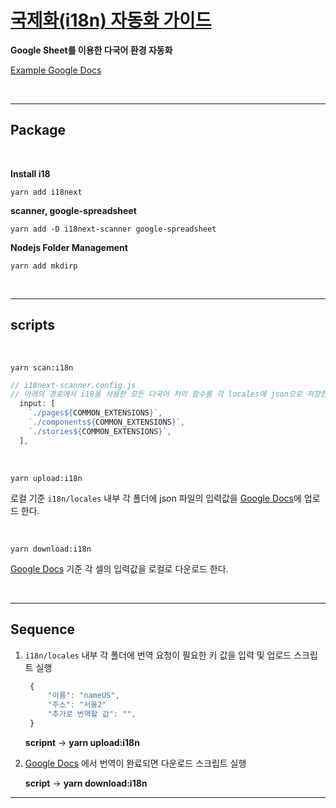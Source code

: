 # [국제화(i18n) 자동화 가이드](https://ui.toast.com/weekly-pick/ko_20210303?fbclid=IwAR0squBMJzSaezvJjV3r8cTnbxQ5ubBmMLnq2xjsnY3PAvAj0fdphgGTz4Y)

**Google Sheet를 이용한 다국어 환경 자동화**

[Example Google Docs](https://docs.google.com/spreadsheets/d/1BV_bfEBuRlgdMPjxQkVfHaZ0EakRIE4XNikpPYPymKs/edit#gid=0)

<br />

---

## Package

<br />

**Install i18**

    yarn add i18next

**scanner, google-spreadsheet**

    yarn add -D i18next-scanner google-spreadsheet

**Nodejs Folder Management**

    yarn add mkdirp

<br />

---

## scripts

<br />

    yarn scan:i18n

```js
// i18next-scanner.config.js
// 아래의 경로에서 i18을 사용한 모든 다국어 처리 함수를 각 locales에 json으로 저장한다.
  input: [
    `./pages${COMMON_EXTENSIONS}`,
    `./components${COMMON_EXTENSIONS}`,
    `./stories${COMMON_EXTENSIONS}`,
  ],
```

<br />

    yarn upload:i18n

로컬 기준 `i18n/locales` 내부 각 폴더에 json 파일의 입력값을 [Google Docs](https://docs.google.com/spreadsheets/d/1BV_bfEBuRlgdMPjxQkVfHaZ0EakRIE4XNikpPYPymKs/edit#gid=0)에 업로드 한다.

<br />

    yarn download:i18n

[Google Docs](https://docs.google.com/spreadsheets/d/1BV_bfEBuRlgdMPjxQkVfHaZ0EakRIE4XNikpPYPymKs/edit#gid=0) 기준 각 셀의 입력값을 로컬로 다운로드 한다.

<br />

---

## Sequence

1. `i18n/locales` 내부 각 폴더에 번역 요청이 필요한 키 값을 입력 및 업로드 스크립트 실행

   ```js
    {
        "이름": "nameUS",
        "주소": "서울2"
        "추가로 번역할 값": "",
    }
   ```

   **scripnt** -> **yarn upload:i18n**

2. [Google Docs](https://docs.google.com/spreadsheets/d/1BV_bfEBuRlgdMPjxQkVfHaZ0EakRIE4XNikpPYPymKs/edit#gid=0) 에서 번역이 완료되면 다운로드 스크립트 실행

   **script** -> **yarn download:i18n**

---
